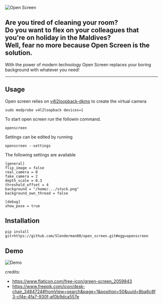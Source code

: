 ![Open Screen](https://github.com/Slenderman00/open_screen/blob/master/media/banner.png?raw=true)

Are you tired of cleaning your room?  
Do you want to flex on your colleagues that you're on holiday in the Maldives?  
Well, fear no more because Open Screen is the solution.
---
With the power of modern technology Open Screen replaces your boring background with whatever you need!

---
## Usage
Open screen relies on [v4l2loopback-dkms](https://github.com/umlaeute/v4l2loopback) to create the virtual camera 
```
sudo modprobe v4l2loopback devices=1
```

To start open screen run the followin command. 

```
openscreen
```
Settings can be edited by running 
```
openscreen --settings
```
The following settings are available
```
[general]
flip_image = false
real_camera = 0
fake_camera = 2
depth_scale = 0.3
threshold_offset = 4
background = "/home/.../stock.png"
background_own_thread = false

[debug]
show_pose = true

```
## Installation
```
pip install git+https://github.com/Slenderman00/open_screen.git#egg=openscreen 
```

## Demo
![Demo](https://github.com/Slenderman00/open_screen/blob/master/media/openScreen.png?raw=true)

credits:
- https://www.flaticon.com/free-icon/green-screen_2059843
- https://www.freepik.com/icon/desk-chair_3484724#fromView=search&page=1&position=50&uuid=8ba6c8f3-cf4e-4fa7-930f-af0b9dca557e